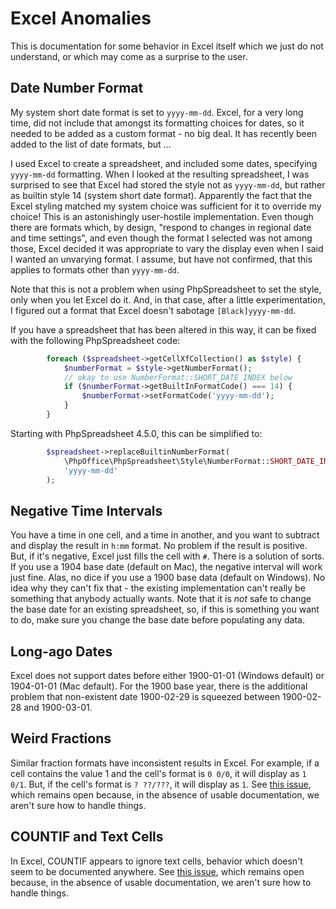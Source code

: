 # Excel Anomalies

This is documentation for some behavior in Excel itself which we
just do not understand, or which may come as a surprise to the user.

## Date Number Format

My system short date format is set to `yyyy-mm-dd`. Excel, for a very long time, did not include that amongst its formatting choices for dates, so it needed to be added as a custom format - no big deal. It has recently been added to the list of date formats, but ...

I used Excel to create a spreadsheet, and included some dates, specifying `yyyy-mm-dd` formatting. When I looked at the resulting spreadsheet, I was surprised to see that Excel had stored the style not as `yyyy-mm-dd`, but rather as builtin style 14 (system short date format). Apparently the fact that the Excel styling matched my system choice was sufficient for it to override my choice! This is an astonishingly user-hostile implementation. Even though there are formats which, by design, "respond to changes in regional date and time settings", and even though the format I selected was not among those, Excel decided it was appropriate to vary the display even when I said I wanted an unvarying format. I assume, but have not confirmed, that this applies to formats other than `yyyy-mm-dd`.

Note that this is not a problem when using PhpSpreadsheet to set the style, only when you let Excel do it. And, in that case, after a little experimentation, I figured out a format that Excel doesn't sabotage `[Black]yyyy-mm-dd`.

If you have a spreadsheet that has been altered in this way, it can be fixed with the following PhpSpreadsheet code:
```php
        foreach ($spreadsheet->getCellXfCollection() as $style) {
            $numberFormat = $style->getNumberFormat();
            // okay to use NumberFormat::SHORT_DATE_INDEX below
            if ($numberFormat->getBuiltInFormatCode() === 14) {
                $numberFormat->setFormatCode('yyyy-mm-dd');
            }
        }
```
Starting with PhpSpreadsheet 4.5.0, this can be simplified to:
```php
        $spreadsheet->replaceBuiltinNumberFormat(
            \PhpOffice\PhpSpreadsheet\Style\NumberFormat::SHORT_DATE_INDEX,
            'yyyy-mm-dd'
        );
```

## Negative Time Intervals

You have a time in one cell, and a time in another, and you want to subtract and display the result in `h:mm` format. No problem if the result is positive. But, if it's negative, Excel just fills the cell with `#`. There is a solution of sorts. If you use a 1904 base date (default on Mac), the negative interval will work just fine. Alas, no dice if you use a 1900 base data (default on Windows). No idea why they can't fix that - the existing implementation can't really be something that anybody actually wants. Note that it is *not* safe to change the base date for an existing spreadsheet, so, if this is something you want to do, make sure you change the base date before populating any data.

## Long-ago Dates

Excel does not support dates before either 1900-01-01 (Windows default) or 1904-01-01 (Mac default). For the 1900 base year, there is the additional problem that non-existent date 1900-02-29 is squeezed between 1900-02-28 and 1900-03-01.

## Weird Fractions

Similar fraction formats have inconsistent results in Excel. For example, if a cell contains the value 1 and the cell's format is `0 0/0`, it will display as `1 0/1`. But, if the cell's format is `? ??/???`, it will display as `1`. See [this issue](https://github.com/PHPOffice/PhpSpreadsheet/issues/3625), which remains open because, in the absence of usable documentation, we aren't sure how to handle things.

## COUNTIF and Text Cells

In Excel, COUNTIF appears to ignore text cells, behavior which doesn't seem to be documented anywhere. See [this issue](https://github.com/PHPOffice/PhpSpreadsheet/issues/3802), which remains open because, in the absence of usable documentation, we aren't sure how to handle things.